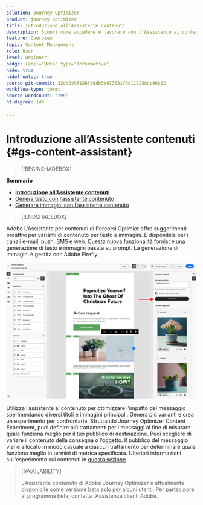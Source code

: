 ```yaml
---
solution: Journey Optimizer
product: journey optimizer
title: Introduzione all’Assistente contenuti
description: Scopri come accedere e lavorare con l’Assistente ai contenuti di Journey Optimizer
feature: Overview
topic: Content Management
role: User
level: Beginner
badge: label="Beta" type="Informative"
hide: true
hidefromtoc: true
source-git-commit: 32dd999f18bf3ddb3e073631f6d117238dc46c12
workflow-type: tm+mt
source-wordcount: '199'
ht-degree: 14%

---
```


# Introduzione all’Assistente contenuti {#gs-content-assistant}

>[!BEGINSHADEBOX]

**Sommario**

* **[Introduzione all’Assistente contenuti](gs-generative.md)**
* [Genera testo con l’assistente contenuto](generative-content.md)
* [Generare immagini con l’assistente contenuto](generative-image.md)

>[!ENDSHADEBOX]


Adobe L’Assistente per contenuti di Percorsi Optimier offre suggerimenti proattivi per varianti di contenuto per testo e immagini. È disponibile per i canali e-mail, push, SMS e web. Questa nuova funzionalità fornisce una generazione di testo e immagini basata su prompt. La generazione di immagini è gestita con Adobe Firefly.

![](assets/image-gen-ai.png)



Utilizza l’assistente al contenuto per ottimizzare l’impatto del messaggio sperimentando diversi titoli e immagini principali. Genera più varianti e crea un esperimento per confrontarle. Sfruttando Journey Optimizer Content Experiment, puoi definire più trattamenti per i messaggi al fine di misurare quale funziona meglio per il tuo pubblico di destinazione. Puoi scegliere di variare il contenuto della consegna o l’oggetto. Il pubblico del messaggio viene allocato in modo casuale a ciascun trattamento per determinare quale funziona meglio in termini di metrica specificata. Ulteriori informazioni sull’esperimento sui contenuti in [questa sezione](../campaigns/content-experiment.md).


>[!AVAILABILITY]
>
>L’Assistente contenuto di Adobe Journey Optimizer è attualmente disponibile come versione beta solo per alcuni utenti. Per partecipare al programma beta, contatta l’Assistenza clienti Adobe.

